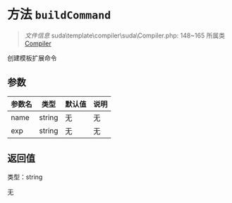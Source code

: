 # 方法 `buildCommand`

> *文件信息* suda\template\compiler\suda\Compiler.php: 148~165
> 所属类 [Compiler](../Compiler.md)


创建模板扩展命令


## 参数


| 参数名 | 类型 | 默认值 | 说明 |
|--------|-----|-------|-------|
| name |  string | 无 | 无 |
| exp |  string | 无 | 无 |



## 返回值

类型：string

无


